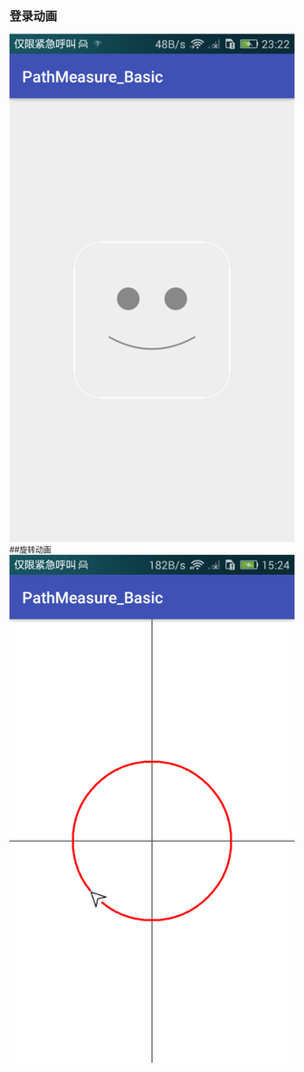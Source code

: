 ## 登录动画
![](/screenshot/device-2017-10-12-232249.png)
##旋转动画
![](/screenshot/device-2017-10-12-152408.png)